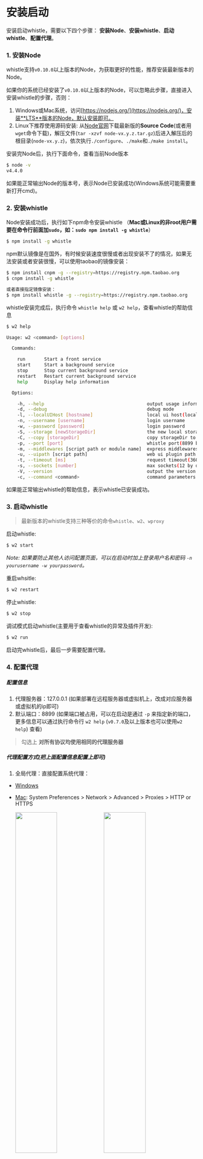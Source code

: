 # 安装启动
安装启动whistle，需要以下四个步骤： **安装Node**、**安装whistle**、**启动whistle**、**配置代理**。

### 1. 安装Node

whistle支持`v0.10.0`以上版本的Node，为获取更好的性能，推荐安装最新版本的Node。

如果你的系统已经安装了`v0.10.0`以上版本的Node，可以忽略此步骤，直接进入安装whistle的步骤，否则：

1. Windows或Mac系统，访问[https://nodejs.org/](https://nodejs.org/)，安装**LTS**版本的Node，默认安装即可。
2. Linux下推荐使用源码安装: 从[Node官网](https://nodejs.org/en/download/)下载最新版的**Source Code**(或者用`wget`命令下载)，解压文件(`tar -xzvf node-vx.y.z.tar.gz`)后进入解压后的根目录(`node-vx.y.z`)，依次执行`./configure`、`./make`和`./make install`。

安装完Node后，执行下面命令，查看当前Node版本

```sh
$ node -v
v4.4.0
```
如果能正常输出Node的版本号，表示Node已安装成功(Windows系统可能需要重新打开cmd)。


### 2. 安装whistle

Node安装成功后，执行如下npm命令安装whistle （**Mac或Linux的非root用户需要在命令行前面加`sudo`，如：`sudo npm install -g whistle`**）

```sh
$ npm install -g whistle
```


npm默认镜像是在国外，有时候安装速度很慢或者出现安装不了的情况，如果无法安装或者安装很慢，可以使用taobao的镜像安装：

```sh
$ npm install cnpm -g --registry=https://registry.npm.taobao.org
$ cnpm install -g whistle

或者直接指定镜像安装：
$ npm install whistle -g --registry=https://registry.npm.taobao.org
```

whistle安装完成后，执行命令 `whistle help` 或 `w2 help`，查看whistle的帮助信息

```sh
$ w2 help

Usage: w2 <command> [options]

  Commands:

    run       Start a front service
    start     Start a background service
    stop      Stop current background service
    restart   Restart current background service
    help      Display help information

  Options:

    -h, --help                                      output usage information
    -d, --debug                                     debug mode
    -l, --localUIHost [hostname]                    local ui host(local.whistlejs.com by default)
    -n, --username [username]                       login username
    -w, --password [password]                       login password
    -S, --storage [newStorageDir]                   the new local storage directory
    -C, --copy [storageDir]                         copy storageDir to newStorageDir
    -p, --port [port]                               whistle port(8899 by default)
    -m, --middlewares [script path or module name]  express middlewares path(as: xx,yy/zz.js)
    -u, --uipath [script path]                      web ui plugin path
    -t, --timeout [ms]                              request timeout(36000 ms by default)
    -s, --sockets [number]                          max sockets(12 by default)
    -V, --version                                   output the version number
    -c, --command <command>                         command parameters ("node --harmony")

```

如果能正常输出whistle的帮助信息，表示whistle已安装成功。


### 3. 启动whistle

>最新版本的whistle支持三种等价的命令`whistle`、`w2`、`wproxy`

启动whistle:
```sh
$ w2 start
```

*Note: 如果要防止其他人访问配置页面，可以在启动时加上登录用户名和密码 `-n yourusername -w yourpassword`。*

重启whsitle:
```sh
$ w2 restart
```

停止whistle:
```sh
$ w2 stop
```

调试模式启动whistle(主要用于查看whistle的异常及插件开发):
```sh
$ w2 run
```

启动完whistle后，最后一步需要配置代理。

### 4. 配置代理

##### 配置信息

1. 代理服务器：127.0.0.1 (如果部署在远程服务器或虚拟机上，改成对应服务器或虚拟机的ip即可)
2. 默认端口：8899 (如果端口被占用，可以在启动是通过 `-p` 来指定新的端口，更多信息可以通过执行命令行 `w2 help` (`v0.7.0`及以上版本也可以使用`w2 help`) 查看)

> 勾选上 **对所有协议均使用相同的代理服务器**

##### 代理配置方式(把上面配置信息配置上即可)

1. 全局代理：直接配置系统代理：
  * [Windows](http://jingyan.baidu.com/article/0aa22375866c8988cc0d648c.html) 
  * [Mac](http://jingyan.baidu.com/article/a378c960849144b3282830dc.html): System Preferences > Network > Advanced > Proxies > HTTP or HTTPS
    <div>
      <img src='./img/mac-proxy-1.jpg' width='48%' />
      <img src='./img/mac-proxy-2.jpg' width='48%' />
    </div>
  * Linux: Settings > Network > VPN > Network Proxy > Manual

    <div>
      <img src='./img/linux-proxy-1.jpg' width='48%' />
      <img src='./img/linux-proxy-2.jpg' width='48%' />
    </div>

2. 浏览器代理：安装浏览器代理插件 (**推荐**)

	* 安装Chrome代理插件：推荐安装[SwitchyOmega](https://chrome.google.com/webstore/detail/padekgcemlokbadohgkifijomclgjgif)

    <div><img src='./img/switchyomega.jpg' /></div>
	* Firefox: 地址栏输入访问 `about:preferences`，找到 `Network Proxy`，选择 `手动代理配置(Manual proxy configuration)`，输入代理服务器地址、端口，保存

    <div>
      <img src='./img/firefox-proxy-1.jpg' width='48%' />
      <img src='./img/firefox-proxy-2.jpg' width='48%' />
    </div>

3. 移动端需要在`设置`中配置当前Wi-Fi的代理，以 iOS 为例：

  <div><img src='./img/iOS-proxy-all.jpg' /></div>


PS: 如果配置完代理，手机无法访问，可能是whistle所在的电脑防火墙限制了远程访问whistle的端口，关闭防火墙或者设置白名单：[http://jingyan.baidu.com/article/870c6fc317cae7b03ee4be48.html](http://jingyan.baidu.com/article/870c6fc317cae7b03ee4be48.html)


### 访问配置页面

启动whistle及配置完代理后，用**Chrome浏览器(由于css兼容性问题界面只支持Chrome浏览器)**访问配置页面，如果能正常打开页面，whistle安装启动完毕，可以开始使用。

可以通过以下两种方式来访问配置页面：
* 方式1：域名访问 [http://local.whistlejs.com/](http://local.whistlejs.com/)
* 方式2：通过ip+端口来访问，形式如 `http://whistleServerIP:whistlePort+1/` e.g. [http://127.0.0.1:8900](http://127.0.0.1:8900)


### 启动多个whistle
如果你想在同一台机器启动多个whistle，方便多个浏览器或者供多人使用，有两种方式：

1. 切换到不同的系统用户，在每个系统用户启动一个whistle代理服务(每个服务的端口号可以用命令行参数`w2 start -p xxxx`来指定)
2. 也可以通过切换规则目录和端口号的方式来解决(注意`S`、`C`都是大写, newStorageDir为空表示使用当前配置)

```
w2 start -S newStorageDir -p newPort

# 系统默认目录的配置拷贝到新的目录
w2 start -S newStorageDir -C -p newPort

# 也可以指定要拷贝的目录
w2 start -S newStorageDir -C storageDir -p newPort
```

*Note: 这种拷贝是覆盖式的，会替换目标目录里面原有文件，启动时设置了新的存储目录，关闭或重启时也要把目录参数带上(端口号不要带上)：`w2 stop -S newStorageDir`或`w2 restart -S newStorageDir`*


比如分别在`8899`，`8888`，`7788`端口上开启3个实例：

```
# 默认端口8899，系统默认存储目录
w2 start

# 端口号为8888，存储目录为8888，并把系统默认目录的配置copy到8888目录
w2 start -S 8888 -C

# 端口号为7788，存储目录为7788，并把8888目录的配置copy到7788目录
w2 start -S 7788 -C 8888
```

*Note: 不同实例要配置不同的代理*
